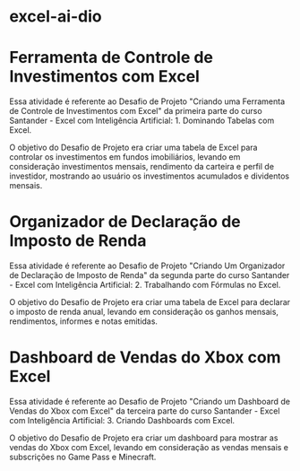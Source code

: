 # excel-ai-dio
# Ferramenta de Controle de Investimentos com Excel
Essa atividade é referente ao Desafio de Projeto "Criando uma Ferramenta de Controle de Investimentos com Excel" da primeira parte do curso Santander - Excel com Inteligência Artificial: 1. Dominando Tabelas com Excel.

O objetivo do Desafio de Projeto era criar uma tabela de Excel para controlar os investimentos em fundos imobiliários, levando em consideração investimentos mensais, rendimento da carteira e perfil de investidor, mostrando ao usuário os investimentos acumulados e dividentos mensais.


# Organizador de Declaração de Imposto de Renda
Essa atividade é referente ao Desafio de Projeto "Criando Um Organizador de Declaração de Imposto de Renda" da segunda parte do curso Santander - Excel com Inteligência Artificial: 2. Trabalhando com Fórmulas no Excel.

O objetivo do Desafio de Projeto era criar uma tabela de Excel para declarar o imposto de renda anual, levando em consideração os ganhos mensais, rendimentos, informes e notas emitidas.


# Dashboard de Vendas do Xbox com Excel
Essa atividade é referente ao Desafio de Projeto "Criando um Dashboard de Vendas do Xbox com Excel" da terceira parte do curso Santander - Excel com Inteligência Artificial: 3. Criando Dashboards com Excel.

O objetivo do Desafio de Projeto era criar um dashboard para mostrar as vendas do Xbox com Excel, levando em consideração as vendas mensais e subscrições no Game Pass e Minecraft.

